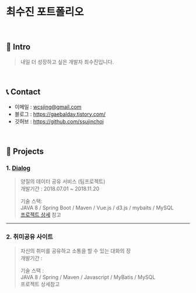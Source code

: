 # 최수진 포트폴리오
</br>

## :raising_hand: Intro
>내일 더 성장하고 싶은 개발자 최수진입니다.</br>
>
</br>

## :telephone_receiver: Contact
- 이메일 : wcsjing@gmail.com
- 블로그 : https://gaebalday.tistory.com/
- 깃허브 : https://github.com/ssujinchoi

</br>

## :pushpin: Projects
### 1. [Dialog](https://www.youtube.com/watch?v=f1SBvqIscLM)
>양질의 데이터 공유 서비스 (팀프로젝트)</br>
>개발기간 : 2018.07.01 ~ 2018.11.20</br>
>
>기술 스택: </br>
>JAVA 8 / Spring Boot / Maven / Vue.js / d3.js / mybaits / MySQL</br>
>[프로젝트 상세]() 참고</br>

---
### 2. 취미공유 사이트
>자신의 취미를 공유하고 소통을 할 수 있는 대화의 장</br>
>개발기간 : </br>
>
>기술 스택 : </br>
>JAVA 8 / Spring / Maven / Javascript / MyBatis / MySQL </br>
>프로젝트 상세참고</br>



